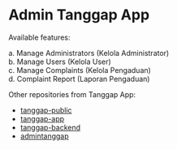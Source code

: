 # Admin Tanggap App

Available features:

a. Manage Administrators (Kelola Administrator)<br>
b. Manage Users (Kelola User)<br>
c. Manage Complaints (Kelola Pengaduan)<br>
d. Complaint Report (Laporan Pengaduan)<br>

Other repositories from Tanggap App:

- [tanggap-public](https://github.com/ndrrmdhn/tanggap-public)
- [tanggap-app](https://github.com/ndrrmdhn/tanggap-app)
- [tanggap-backend](https://github.com/ndrrmdhn/tanggap-app-backend)
- [admintanggap](https://github.com/ndrrmdhn/admintanggap)
